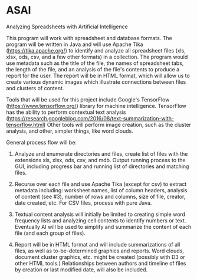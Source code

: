 # ASAI
Analyzing Spreadsheets with Artificial Intelligence

This program will work with spreadsheet and database formats. The program will be written in Java and will use Apache Tika (https://tika.apache.org/) to identify and analyze all spreadsheet files (xls, xlsx, ods, csv, and a few other formats) in a collection. The program would use metadata such as the title of the file, the names of spreadsheet tabs, the length of the file, and an analysis of the file's contents to produce a report for the user. The report will be in HTML format, which will allow us to create various dynamic images which illustrate connections between files and clusters of content.

Tools that will be used for this project include Google's TensorFlow (https://www.tensorflow.org/) library for machine intelligence. TensorFlow has the
ability to perform contextual text analysis (https://research.googleblog.com/2016/08/text-summarization-with-tensorflow.html)
Other tools will perform image creation, such as the cluster analysis, and other, simpler things, like word clouds.

General process flow will be:

1. Analyze and enumerate directories and files, create list of files with the extensions xls, xlsx, ods, csv, and mdb. Output running process to the GUI, including progress bar and running list of directories and matching files.

2. Recurse over each file and use Apache Tika (except for csv) to extract metadata including: worksheet names, list of column headers, analysis of content (see #3), number of rows and columns, size of file, creator, date created, etc. For CSV files, process with pure Java.

3. Textual content analysis will initially be limited to creating simple word frequency lists and analyzing cell contents to identify numbers or text. Eventually AI will be used to simplify and summarize the content of each file (and each group of files).

4. Report will be in HTML format and will include summarizations of all files, as well as to-be-determined graphics and reports. Word clouds, document cluster graphics, etc. might be created (possibly with D3 or other HTML tools.) Relationships between authors and timeline of files by creation or last modified date, will also be included.

